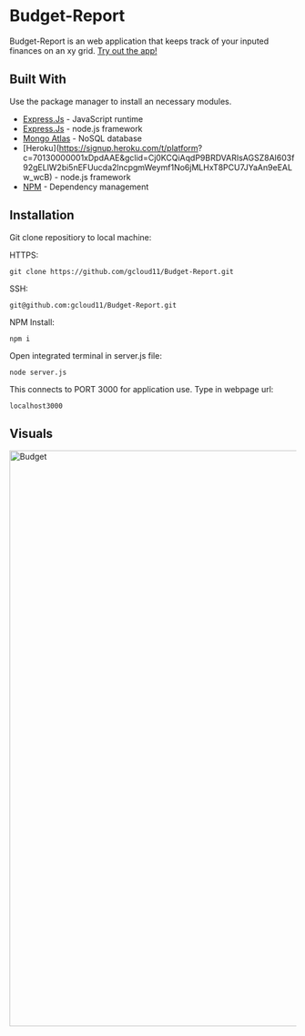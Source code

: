 # Budget-Report

Budget-Report is an web application that keeps track of your inputed finances on an xy grid.
[Try out the app!](https://fast-eyrie-39268.herokuapp.com/)

## Built With

Use the package manager to install an necessary modules.

* [Express.Js](https://nodejs.org/en/) - JavaScript runtime
* [Express.Js](https://expressjs.com/) - node.js framework
* [Mongo Atlas](https://www.mongodb.com/cloud) - NoSQL database
* [Heroku](https://signup.heroku.com/t/platform?   c=70130000001xDpdAAE&gclid=Cj0KCQiAqdP9BRDVARIsAGSZ8Al603f92gELlW2bi5nEFUucda2lncpgmWeymf1No6jMLHxT8PCU7JYaAn9eEALw_wcB) - node.js framework
* [NPM](https://expressjs.com/) - Dependency management

## Installation 

Git clone repositiory to local machine:

HTTPS:
```
git clone https://github.com/gcloud11/Budget-Report.git
```
SSH:
```
git@github.com:gcloud11/Budget-Report.git
```
NPM Install:
```
npm i
```
Open integrated terminal in server.js file:
```
node server.js
```
This connects to PORT 3000 for application use. Type in webpage url:
```
localhost3000
```


## Visuals
<img width="1012" alt="Budget" src="https://user-images.githubusercontent.com/67169488/98454223-bfc91680-2127-11eb-8c34-35994aa3a3d2.png">

